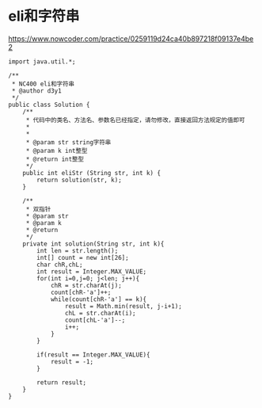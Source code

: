 # eli和字符串
https://www.nowcoder.com/practice/0259119d24ca40b897218f09137e4be2

    import java.util.*;
    
    /**
     * NC400 eli和字符串
     * @author d3y1
     */
    public class Solution {
        /**
         * 代码中的类名、方法名、参数名已经指定，请勿修改，直接返回方法规定的值即可
         *
         *
         * @param str string字符串 
         * @param k int整型 
         * @return int整型
         */
        public int eliStr (String str, int k) {
            return solution(str, k);
        }
    
        /**
         * 双指针
         * @param str
         * @param k
         * @return
         */
        private int solution(String str, int k){
            int len = str.length();
            int[] count = new int[26];
            char chR,chL;
            int result = Integer.MAX_VALUE;
            for(int i=0,j=0; j<len; j++){
                chR = str.charAt(j);
                count[chR-'a']++;
                while(count[chR-'a'] == k){
                    result = Math.min(result, j-i+1);
                    chL = str.charAt(i);
                    count[chL-'a']--;
                    i++;
                }
            }
    
            if(result == Integer.MAX_VALUE){
                result = -1;
            }
    
            return result;
        }
    }
    

